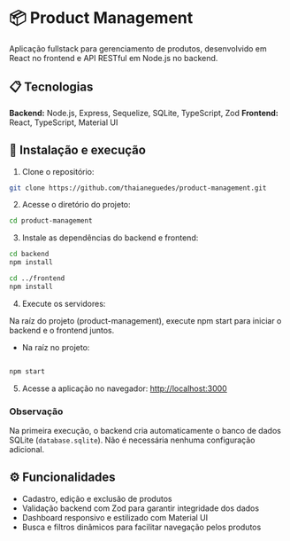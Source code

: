 

# 📦 Product Management

Aplicação fullstack para gerenciamento de produtos, desenvolvido em React no frontend e API RESTful em Node.js no backend.

 
## 📋 Tecnologias

**Backend:** Node.js, Express, Sequelize, SQLite, TypeScript, Zod
**Frontend:** React, TypeScript, Material UI



## 🔧 Instalação e execução

1. Clone o repositório:

```bash
git clone https://github.com/thaianeguedes/product-management.git
```

2. Acesse o diretório do projeto:

```bash
cd product-management
```

3. Instale as dependências do backend e frontend:

```bash
cd backend
npm install

cd ../frontend
npm install
```

4. Execute os servidores:

Na raíz do projeto (product-management), execute npm start para iniciar o backend e o frontend juntos.

* Na raíz no projeto:

```bash

npm start
```


5. Acesse a aplicação no navegador:
   [http://localhost:3000](http://localhost:3000)



### Observação

Na primeira execução, o backend cria automaticamente o banco de dados SQLite (`database.sqlite`). Não é necessária nenhuma configuração adicional.


## ⚙️ Funcionalidades

* Cadastro, edição e exclusão de produtos
* Validação backend com Zod para garantir integridade dos dados
* Dashboard responsivo e estilizado com Material UI
* Busca e filtros dinâmicos para facilitar navegação pelos produtos

